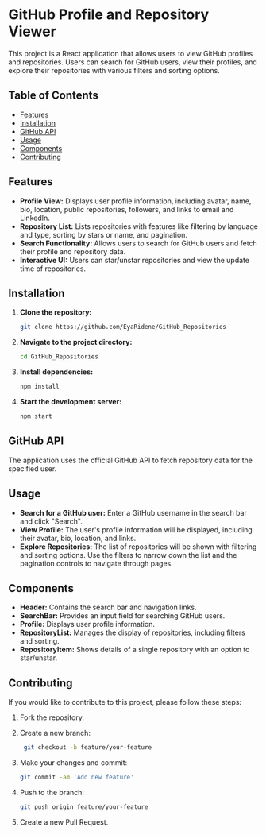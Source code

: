 # GitHub Profile and Repository Viewer

This project is a React application that allows users to view GitHub profiles and repositories. Users can search for GitHub users, view their profiles, and explore their repositories with various filters and sorting options.

## Table of Contents

- [Features](#features)
- [Installation](#installation)
- [GitHub API](#GitHubAPI)
- [Usage](#usage)
- [Components](#components)
- [Contributing](#components)

## Features

- **Profile View:** Displays user profile information, including avatar, name, bio, location, public repositories, followers, and links to email and LinkedIn.
- **Repository List:** Lists repositories with features like filtering by language and type, sorting by stars or name, and pagination.
- **Search Functionality:** Allows users to search for GitHub users and fetch their profile and repository data.
- **Interactive UI:** Users can star/unstar repositories and view the update time of repositories.

## Installation

1. **Clone the repository:**

   ```bash
   git clone https://github.com/EyaRidene/GitHub_Repositories

   ```

2. **Navigate to the project directory:**

   ```bash
   cd GitHub_Repositories

   ```

3. **Install dependencies:**

   ```bash
   npm install

   ```

4. **Start the development server:**

   ```bash
   npm start
   ```

## GitHub API

The application uses the official GitHub API to fetch repository data for the specified user.

## Usage

- **Search for a GitHub user:** Enter a GitHub username in the search bar and click "Search".
- **View Profile:** The user's profile information will be displayed, including their avatar, bio, location, and links.
- **Explore Repositories:** The list of repositories will be shown with filtering and sorting options. Use the filters to narrow down the list and the pagination controls to navigate through pages.

## Components

- **Header:** Contains the search bar and navigation links.
- **SearchBar:** Provides an input field for searching GitHub users.
- **Profile:** Displays user profile information.
- **RepositoryList:** Manages the display of repositories, including filters and sorting.
- **RepositoryItem:** Shows details of a single repository with an option to star/unstar.

## Contributing

If you would like to contribute to this project, please follow these steps:

1. Fork the repository.

2. Create a new branch:

   ```bash
    git checkout -b feature/your-feature
   ```

3. Make your changes and commit:

   ```bash
   git commit -am 'Add new feature'
   ```

4. Push to the branch:

   ```bash
   git push origin feature/your-feature
   ```

5. Create a new Pull Request.
